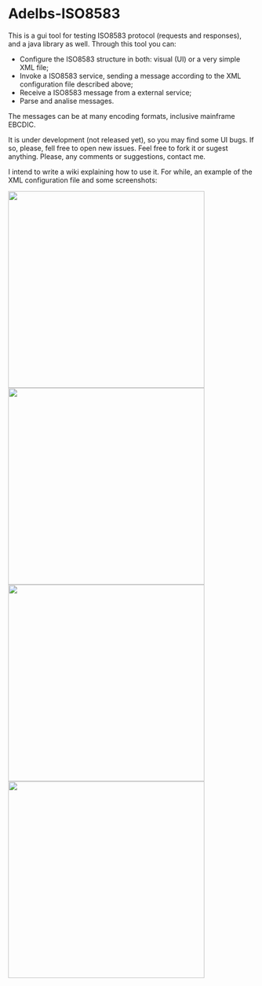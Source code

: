 # Adelbs-ISO8583
This is a gui tool for testing ISO8583 protocol (requests and responses), and a java library as well.
Through this tool you can:
* Configure the ISO8583 structure in both: visual (UI) or a very simple XML file;
* Invoke a ISO8583 service, sending a message according to the XML configuration file described above;
* Receive a ISO8583 message from a external service;
* Parse and analise messages.

The messages can be at many encoding formats, inclusive mainframe EBCDIC.

It is under development (not released yet), so you may find some UI bugs. If so, please, fell free to open new issues. Feel free to fork it or sugest anything. Please, any comments or suggestions, contact me.

I intend to write a wiki explaining how to use it. For while, an example of the XML configuration file and some screenshots:


<img src="https://raw.githubusercontent.com/adelbs/ISO8583/master/resources/img/snap01.png" width="400">
<img src="https://raw.githubusercontent.com/adelbs/ISO8583/master/resources/img/snap02.png" width="400">
<img src="https://raw.githubusercontent.com/adelbs/ISO8583/master/resources/img/snap03.png" width="400">
<img src="https://raw.githubusercontent.com/adelbs/ISO8583/master/resources/img/snap04.png" width="400">
